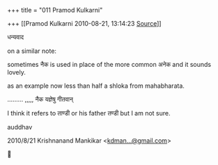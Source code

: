 +++
title = "011 Pramod Kulkarni"

+++
[[Pramod Kulkarni	2010-08-21, 13:14:23 [Source](https://groups.google.com/g/samskrita/c/DREIPSeT8oI)]]



धन्यवाद

on a similar note:

sometimes नैक is used in place of the more common अनेक and it sounds lovely.

as an example now less than half a shloka from mahabharata.

......... ,,,,, नैक यज्ञेषु गीतवान्

I think it refers to ताण्डी or his father तण्डी but I am not sure.

auddhav  
  

2010/8/21 Krishnanand Mankikar \<[kdman...@gmail.com]()\>



